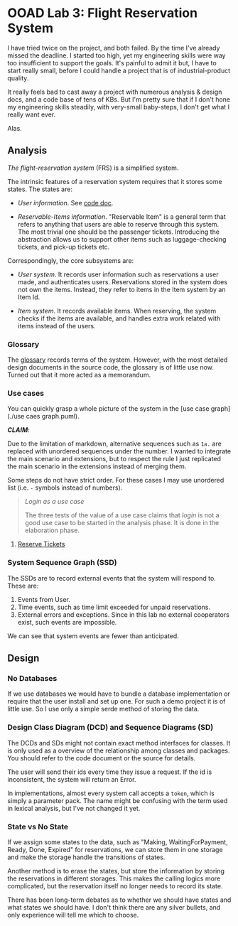 # OOAD Lab 3: Flight Reservation System

I have tried twice on the project, and both failed. By the time I've already missed the deadline. I started too high,
yet my engineering skills were way too insufficient to support the goals. It's painful to admit it but, I have to start
really small, before I could handle a project that is of industrial-product quality.

It really feels bad to cast away a project with numerous analysis & design docs, and a code base of tens of KBs. But I'm
pretty sure that if I don't hone my engineering skills steadily, with very-small baby-steps, I don't get what I really
want ever.

Alas.

## Analysis

*The flight-reservation system* (FRS) is a simplified system.

The intrinsic features of a reservation system requires that it stores some states. The states are:

- *User information*. See [code doc](src/domain/storage/users.rs).

- *Reservable-Items information*. "Reservable Item" is a general term that refers to anything that users are able to
  reserve through this system. The most trivial one should be the passenger tickets. Introducing the abstraction allows
  us to support other items such as luggage-checking tickets, and pick-up tickets etc.

Correspondingly, the core subsystems are:

- *User system*. It records user information such as reservations a user made, and authenticates users. Reservations
  stored in the system does not own the items. Instead, they refer to items in the Item system by an Item Id.

- *Item system*. It records available items. When reserving, the system checks if the items are available, and handles
  extra work related with items instead of the users.

### Glossary

The [glossary](doc/analysis/glossary.md) records terms of the system. However, with the most detailed design documents
in the source code, the glossary is of little use now. Turned out that it more acted as a memorandum.

### Use cases

You can quickly grasp a whole picture of the system in the [use case graph](./use caes graph.puml).

***CLAIM***:

Due to the limitation of markdown, alternative sequences such as `1a.` are replaced with unordered sequences under the
number. I wanted to integrate the main scenario and extensions, but to respect the rule I just replicated the main
scenario in the extensions instead of merging them.

Some steps do not have strict order. For these cases I may use unordered list (i.e. `-` symbols instead of numbers).

> *Login as a use case*
>
> The three tests of the value of a use case claims that *login* is not a good use case to be started in the analysis
> phase. It is done in the elaboration phase.

1. [Reserve Tickets](doc/analysis/uc1.md)

### System Sequence Graph (SSD)

The SSDs are to record external events that the system will respond to. These are:

1. Events from User.
2. Time events, such as time limit exceeded for unpaid reservations.
3. External errors and exceptions. Since in this lab no external cooperators exist, such events are impossible.

We can see that system events are fewer than anticipated.

## Design

### No Databases

If we use databases we would have to bundle a database implementation or require that the user install and set up one.
For such a demo project it is of little use. So I use only a simple serde method of storing the data.

### Design Class Diagram (DCD) and Sequence Diagrams (SD)

The DCDs and SDs might not contain exact method interfaces for classes. It is only used as a overview of the
relationship among classes and packages. You should refer to the code document or the source for details.

The user will send their ids every time they issue a request. If the id is inconsistent, the system will return an
Error.

In implementations, almost every system call accepts a `token`, which is simply a parameter pack. The name might be
confusing with the term used in lexical analysis, but I've not changed it yet.

### State vs No State

If we assign some states to the data, such as "Making, WaitingForPayment, Ready, Done, Expired" for reservations, we can
store them in one storage and make the storage handle the transitions of states.

Another method is to erase the states, but store the information by storing the reservations in different storages. This
makes the calling logics more complicated, but the reservation itself no longer needs to record its state.

There has been long-term debates as to whether we should have states and what states we should have. I don't think there
are any silver bullets, and only experience will tell me which to choose.